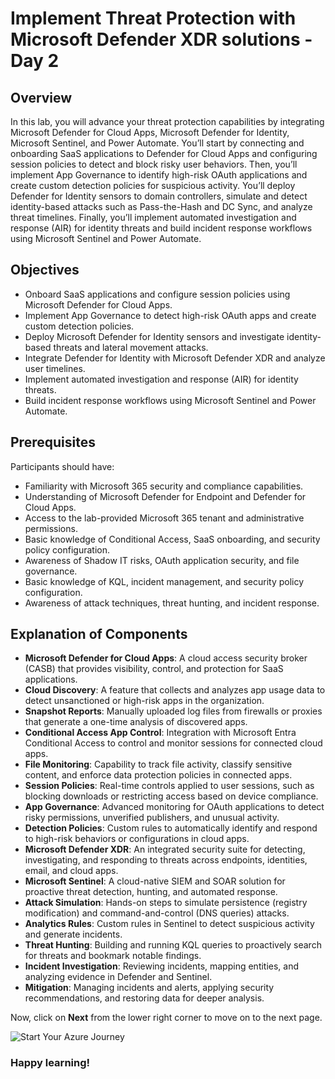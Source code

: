 # Implement Threat Protection with Microsoft Defender XDR solutions - Day 2

## Overview

In this lab, you will advance your threat protection capabilities by integrating Microsoft Defender for Cloud Apps, Microsoft Defender for Identity, Microsoft Sentinel, and Power Automate. You’ll start by connecting and onboarding SaaS applications to Defender for Cloud Apps and configuring session policies to detect and block risky user behaviors. Then, you’ll implement App Governance to identify high-risk OAuth applications and create custom detection policies for suspicious activity. You’ll deploy Defender for Identity sensors to domain controllers, simulate and detect identity-based attacks such as Pass-the-Hash and DC Sync, and analyze threat timelines. Finally, you’ll implement automated investigation and response (AIR) for identity threats and build incident response workflows using Microsoft Sentinel and Power Automate.

## Objectives

- Onboard SaaS applications and configure session policies using Microsoft Defender for Cloud Apps.
- Implement App Governance to detect high-risk OAuth apps and create custom detection policies.
- Deploy Microsoft Defender for Identity sensors and investigate identity-based threats and lateral movement attacks.
- Integrate Defender for Identity with Microsoft Defender XDR and analyze user timelines.
- Implement automated investigation and response (AIR) for identity threats.
- Build incident response workflows using Microsoft Sentinel and Power Automate.

## Prerequisites

Participants should have:

- Familiarity with Microsoft 365 security and compliance capabilities.
- Understanding of Microsoft Defender for Endpoint and Defender for Cloud Apps.
- Access to the lab-provided Microsoft 365 tenant and administrative permissions.
- Basic knowledge of Conditional Access, SaaS onboarding, and security policy configuration.
- Awareness of Shadow IT risks, OAuth application security, and file governance.
- Basic knowledge of KQL, incident management, and security policy configuration.
- Awareness of attack techniques, threat hunting, and incident response.

## Explanation of Components

* **Microsoft Defender for Cloud Apps**: A cloud access security broker (CASB) that provides visibility, control, and protection for SaaS applications.
* **Cloud Discovery**: A feature that collects and analyzes app usage data to detect unsanctioned or high-risk apps in the organization.
* **Snapshot Reports**: Manually uploaded log files from firewalls or proxies that generate a one-time analysis of discovered apps.
* **Conditional Access App Control**: Integration with Microsoft Entra Conditional Access to control and monitor sessions for connected cloud apps.
* **File Monitoring**: Capability to track file activity, classify sensitive content, and enforce data protection policies in connected apps.
* **Session Policies**: Real-time controls applied to user sessions, such as blocking downloads or restricting access based on device compliance.
* **App Governance**: Advanced monitoring for OAuth applications to detect risky permissions, unverified publishers, and unusual activity.
* **Detection Policies**: Custom rules to automatically identify and respond to high-risk behaviors or configurations in cloud apps.
* **Microsoft Defender XDR**: An integrated security suite for detecting, investigating, and responding to threats across endpoints, identities, email, and cloud apps.
* **Microsoft Sentinel**: A cloud-native SIEM and SOAR solution for proactive threat detection, hunting, and automated response.
* **Attack Simulation**: Hands-on steps to simulate persistence (registry modification) and command-and-control (DNS queries) attacks.
* **Analytics Rules**: Custom rules in Sentinel to detect suspicious activity and generate incidents.
* **Threat Hunting**: Building and running KQL queries to proactively search for threats and bookmark notable findings.
* **Incident Investigation**: Reviewing incidents, mapping entities, and analyzing evidence in Defender and Sentinel.
* **Mitigation**: Managing incidents and alerts, applying security recommendations, and restoring data for deeper analysis.

Now, click on **Next** from the lower right corner to move on to the next page.
 
  ![Start Your Azure Journey](./media/rd_gs_1_9.png)

### Happy learning!
